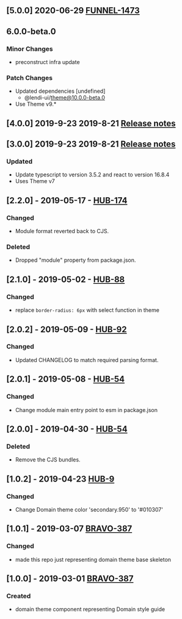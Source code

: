 ## [5.0.0] 2020-06-29 [FUNNEL-1473](https://creditandfinance.atlassian.net/browse/FUNNEL-1473)

## 6.0.0-beta.0

### Minor Changes

- preconstruct infra update

### Patch Changes

- Updated dependencies [undefined]
  - @lendi-ui/theme@10.0.0-beta.0
- Use Theme v9.\*

## [4.0.0] 2019-9-23 2019-8-21 [Release notes](https://creditandfinance.atlassian.net/wiki/spaces/HUB/pages/803930391/Upcoming+Major+Changes)

## [3.0.0] 2019-9-23 2019-8-21 [Release notes](https://creditandfinance.atlassian.net/wiki/spaces/HUB/pages/803930391/Upcoming+Major+Changes)

### Updated

- Update typescript to version 3.5.2 and react to version 16.8.4
- Uses Theme v7

## [2.2.0] - 2019-05-17 - [HUB-174](https://creditandfinance.atlassian.net/browse/HUB-174)

### Changed

- Module format reverted back to CJS.

### Deleted

- Dropped "module" property from package.json.

## [2.1.0] - 2019-05-02 - [HUB-88](https://creditandfinance.atlassian.net/browse/HUB-88)

### Changed

- replace `border-radius: 6px` with select function in theme

## [2.0.2] - 2019-05-09 - [HUB-92](https://creditandfinance.atlassian.net/browse/HUB-92)

### Changed

- Updated CHANGELOG to match required parsing format.

## [2.0.1] - 2019-05-08 - [HUB-54](https://creditandfinance.atlassian.net/browse/HUB-54)

### Changed

- Change module main entry point to esm in package.json

## [2.0.0] - 2019-04-30 - [HUB-54](https://creditandfinance.atlassian.net/browse/HUB-54)

### Deleted

- Remove the CJS bundles.

## [1.0.2] - 2019-04-23 [HUB-9](https://creditandfinance.atlassian.net/browse/HUB-9)

### Changed

- Change Domain theme color 'secondary.950' to '#010307'

## [1.0.1] - 2019-03-07 [BRAVO-387](https://creditandfinance.atlassian.net/browse/BRAVO-387)

### Changed

- made this repo just representing domain theme base skeleton

## [1.0.0] - 2019-03-01 [BRAVO-387](https://creditandfinance.atlassian.net/browse/BRAVO-387)

### Created

- domain theme component representing Domain style guide
